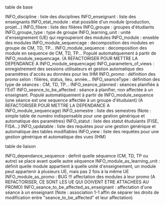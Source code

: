 table de base

INFO_discipline : liste des disciplines
INFO_enseignant : liste des enseignants
INFO_etat_module : etat possible d'un module (production, projet...)
INFO_filiere : liste des filières
INFO_groupe : groupes d'étudiants
INFO_groupe_type : type de groupe
INFO_learning_unit : unité d'enseignement (UE) qui regrouperont des modules
INFO_module : enseble des modules
INFO_module_sequencage : decomposition des modules en groupe de CM, TD, TP...
INFO_module_sequence : decomposition des module en sequence de CM, TD, TP... Populé automatiquement à partir de INFO_module_sequencage. (A REFACTORISER POUR METTRE LA DEPENDANCE A INFO_module_sequencage)
INFO_parameters_of_views : enregistrement des sessions utilisateurs et gestion automatique des paramètres d'accès au données pour les IHM
INFO_promo : définition des promo selon : filières, status, lieu, année...
INFO_seanceType : définition des type de séances : CM, TD, TP...
INFO_seance_planned : séances planifiée à l'EdT
INFO_seance_to_be_affected : séance à planifier, non affectée à un enseignant. Populé automatiquement à partir de INFO_module_sequence (une séance est une sequence affectée à un groupe d'étuduiant) (A REFACTORISER POUR METTRE LA DEPENDANCE A INFO_module_sequencage)
INFO_semestre : liste des semestres (Note : simple table de numéro indispensable pour une gestion générique et automatique des paramètres)
INFO_statut : liste des statut étuduiants (FISE, FISA...)
INFO_updatable : liste des requètes pour une gestion générique et automatique des tables modifiables
INFO_view : liste des requètes pour une gestion générique et automatique des vues (IHM)

table de liaison

INFO_dependance_sequence : definit quelle séquence (CM, TD, TP ou autre) se place avant quelle autre séquence
INFO_module_as_learning_unit : définit quelle module appartient à quelle unité d'enseignement, un module peut appartenir à plusieurs UE, mais pas 2 fois à la même UE
INFO_module_as_promo : BUG !!! affectation des modules à leur promo (A REFACTORISER, CE SONT LES UE QUI DOIVENT ETRE ATTACHEES AU PROMO)
INFO_seance_to_be_affected_as_enseignant : affectation d'une séance à un enseignant (Note : association 1-1 affin de séparer les droits de modification entre "seance_to_be_affected" et leur affectation)
